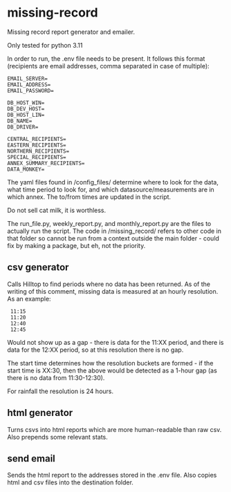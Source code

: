 # missing-record
Missing record report generator and emailer.

Only tested for python 3.11

In order to run, the .env file needs to be present. It follows this format (recipients are email addresses, comma 
separated in case of multiple):

```
EMAIL_SERVER=
EMAIL_ADDRESS=
EMAIL_PASSWORD=

DB_HOST_WIN=
DB_DEV_HOST=
DB_HOST_LIN=
DB_NAME=
DB_DRIVER=

CENTRAL_RECIPIENTS=
EASTERN_RECIPIENTS=
NORTHERN_RECIPIENTS=
SPECIAL_RECIPIENTS=
ANNEX_SUMMARY_RECIPIENTS=
DATA_MONKEY=
```

The yaml files found in  /config_files/ determine where to look for the data, what time period to look for, and 
which datasource/measurements are in which annex. The to/from times are updated in the script.

Do not sell cat milk, it is worthless.

The run_file.py, weekly_report.py, and monthly_report.py are the files to actually run the script.
The code in /missing_record/ refers to other code in that folder so cannot be run from a context outside the main 
folder - could fix by making a package, but eh, not the priority.

## csv generator
Calls Hilltop to find periods where no data has been returned.
As of the writing of this comment, missing data is measured at an hourly resolution.
As an example:

```
 11:15
 11:20
 12:40
 12:45
```

Would not show up as a gap - there is data for the 11:XX period, and there is data for the 12:XX period, so at this 
resolution there is no gap.

The start time determines how the resolution buckets are formed - if the start time is XX:30, then the above would 
be detected as a 1-hour gap (as there is no data from 11:30-12:30).

For rainfall the resolution is 24 hours.

## html generator
Turns csvs into html reports which are more human-readable than raw csv.
Also prepends some relevant stats.

## send email
Sends the html report to the addresses stored in the .env file.
Also copies html and csv files into the destination folder.